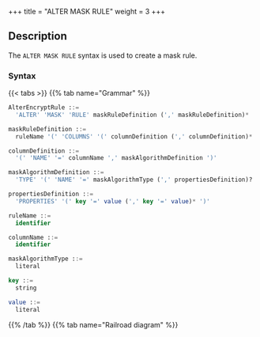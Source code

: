 +++
title = "ALTER MASK RULE"
weight = 3
+++

## Description

The `ALTER MASK RULE` syntax is used to create a mask rule.

### Syntax

{{< tabs >}}
{{% tab name="Grammar" %}}
```sql
AlterEncryptRule ::=
  'ALTER' 'MASK' 'RULE' maskRuleDefinition (',' maskRuleDefinition)*

maskRuleDefinition ::=
  ruleName '(' 'COLUMNS' '(' columnDefinition (',' columnDefinition)* ')' ')'

columnDefinition ::=
  '(' 'NAME' '=' columnName ',' maskAlgorithmDefinition ')'

maskAlgorithmDefinition ::=
  'TYPE' '(' 'NAME' '=' maskAlgorithmType (',' propertiesDefinition)? ')'

propertiesDefinition ::=
  'PROPERTIES' '(' key '=' value (',' key '=' value)* ')'

ruleName ::=
  identifier

columnName ::=
  identifier

maskAlgorithmType ::=
  literal

key ::=
  string

value ::=
  literal
```
{{% /tab %}}
{{% tab name="Railroad diagram" %}}
<iframe frameborder="0" name="diagram" id="diagram" width="100%" height="100%"></iframe>
{{% /tab %}}
{{< /tabs >}}

### Supplement

- `maskAlgorithmType` specifies the data masking algorithm type, please refer to [Data Masking Algorithm](/en/user-manual/common-config/builtin-algorithm/mask/).

### Example

#### Alter a mask rule

```sql
ALTER MASK RULE t_mask (
COLUMNS(
(NAME=phone_number,TYPE(NAME='MASK_FROM_X_TO_Y', PROPERTIES("from-x"=1, "to-y"=2, "replace-char"="*"))),
(NAME=address,TYPE(NAME='MD5'))
));
```

### Reserved words

`ALTER`, `MASK`, `RULE`, `COLUMNS`, `NAME`, `TYPE`

### Related links

- [Reserved word](/en/reference/distsql/syntax/reserved-word/)
- [Data Masking Algorithm](/en/user-manual/common-config/builtin-algorithm/mask/)
